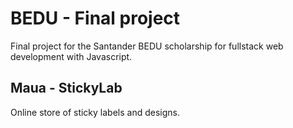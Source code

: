 # BEDU - Final project
Final project for the Santander BEDU scholarship for fullstack web development with Javascript.

## Maua - StickyLab
Online store of sticky labels and designs.

